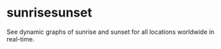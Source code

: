 sunrisesunset
=============

See dynamic graphs of sunrise and sunset for all locations worldwide in real-time.
